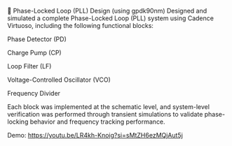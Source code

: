 📡 Phase-Locked Loop (PLL) Design (using gpdk90nm)
Designed and simulated a complete Phase-Locked Loop (PLL) system using Cadence Virtuoso, including the following functional blocks:

Phase Detector (PD)

Charge Pump (CP)

Loop Filter (LF)

Voltage-Controlled Oscillator (VCO)

Frequency Divider

Each block was implemented at the schematic level, and system-level verification was performed through transient simulations to validate phase-locking behavior and frequency tracking performance.

Demo: https://youtu.be/LR4kh-Knoig?si=sMtZH6ezMQjAut5j

